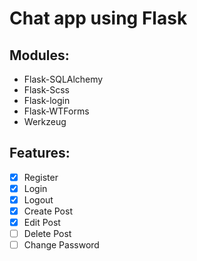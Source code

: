 # Chat app using Flask

## Modules:

-   Flask-SQLAlchemy
-   Flask-Scss
-   Flask-login
-   Flask-WTForms
-   Werkzeug

## Features:

-   [x] Register
-   [x] Login
-   [x] Logout
-   [x] Create Post
-   [x] Edit Post
-   [ ] Delete Post
-   [ ] Change Password
